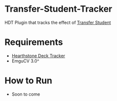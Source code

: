# Transfer-Student-Tracker
HDT Plugin that tracks the effect of [Transfer Student](https://hearthstone.fandom.com/wiki/Transfer_Student)

# Requirements
* [Hearthstone Deck Tracker](https://github.com/HearthSim/Hearthstone-Deck-Tracker)
* EmguCV 3.0^

# How to Run
* Soon to come
